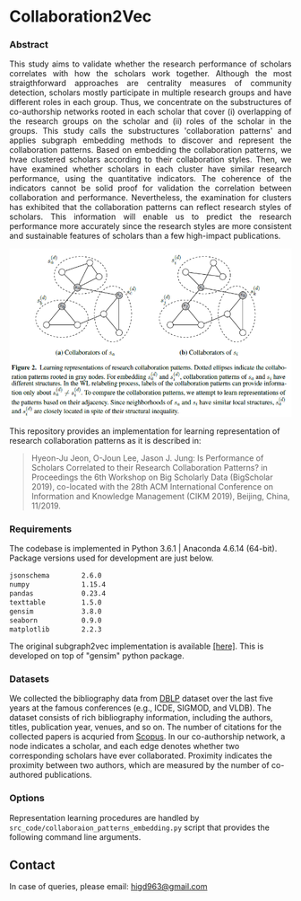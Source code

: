 # Collaboration2Vec

### Abstract
<p align="justify">This study aims to validate whether the research performance of scholars correlates with how the scholars work together. Although the most straigthforward approaches are centrality measures of community detection, scholars mostly participate in multiple research groups and have different roles in each group. Thus, we concentrate on the substructures of co-authorship networks rooted in each scholar that cover (i) overlapping of the research groups on the scholar and (ii) roles of the scholar in the groups. This study calls the substructures 'collaboration patterns' and applies subgraph embedding methods to discover and represent the collaboration patterns. Based on embedding the collaboration patterns, we hvae clustered scholars according to their collaboration styles. Then, we have examined whether scholars in each cluster have similar research performance, using the quantitative indicators. The coherence of the indicators cannot be solid proof for validation the correlation between collaboration and performance. Nevertheless, the examination for clusters has exhibited that the collaboration patterns can reflect research styles of scholars. This information will enable us to predict the research performance more accurately since the research styles are more consistent and sustainable features of scholars than a few high-impact publications.
</p>
<p align="center">
  <img width="720" src="collaboration_patterns.PNG">
</p>

This repository provides an implementation for learning representation of research collaboration patterns as it is described in:
> Hyeon-Ju Jeon, O-Joun Lee, Jason J. Jung:
> Is Performance of Scholars Correlated to their Research Collaboration Patterns? 
> in Proceedings the 6th Workshop on Big Scholarly Data (BigScholar 2019), co-located with the 28th ACM International Conference on Information and Knowledge Management (CIKM 2019), Beijing, China, 11/2019.

### Requirements

The codebase is implemented in Python 3.6.1 | Anaconda 4.6.14 (64-bit). Package versions used for development are just below.
```
jsonschema        2.6.0
numpy             1.15.4
pandas            0.23.4
texttable         1.5.0
gensim            3.8.0
seaborn           0.9.0
matplotlib        2.2.3
```
The original subgraph2vec implementation is available [[here]](https://github.com/MLDroid/subgraph2vec_gensim).
This is developed on top of "gensim" python package.


### Datasets

We collected the bibliography data from [DBLP](https://dblp.uni-trier.de) dataset over the last five years at the famous conferences (e.g., ICDE, SIGMOD, and VLDB). The dataset consists of rich bibliography information, including the authors, titles, publication year, venues, and so on. The number of citations for the collected papers is acquried from [Scopus](https://www.scopus.com).
In our co-authorship network, a node indicates a scholar, and each edge denotes whether two corresponding scholars have ever collaborated. Proximity indicates the proximity between two authors, which are measured by the number of co-authored publications.


### Options

Representation learning procedures are handled by `src_code/collaboraion_patterns_embedding.py` script that provides the following command line arguments.


## Contact ##
In case of queries, please email: higd963@gmail.com






